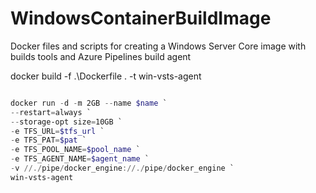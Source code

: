# WindowsContainerBuildImage
Docker files and scripts for creating a Windows Server Core image with builds tools and Azure Pipelines build agent


docker build -f .\Dockerfile . -t win-vsts-agent


```powershell

docker run -d -m 2GB --name $name `
--restart=always `
--storage-opt size=10GB `
-e TFS_URL=$tfs_url `
-e TFS_PAT=$pat `
-e TFS_POOL_NAME=$pool_name `
-e TFS_AGENT_NAME=$agent_name `
-v //./pipe/docker_engine://./pipe/docker_engine `
win-vsts-agent
```